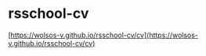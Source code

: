 # rsschool-cv

[https://wolsos-v.github.io/rsschool-cv/cv](https://wolsos-v.github.io/rsschool-cv/cv)
